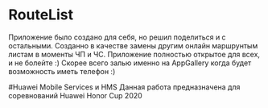 # RouteList
Приложение было создано для себя, но решил поделиться и с остальными.
Созданно в качестве замены другим онлайн маршрунтым листам в моменты ЧП и ЧС.
Приложение полностью открытое для всех, и не болейте :)
Скорее всего залью именно на AppGallery когда будет возможность иметь телефон :)

#Huawei Mobile Services и HMS
Данная работа предназначена для соревнований Huawei Honor Cup 2020
